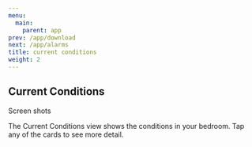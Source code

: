 ```yaml
---
menu:
  main:
    parent: app
prev: /app/download
next: /app/alarms
title: current conditions
weight: 2
---
```


## Current Conditions


Screen shots

The Current Conditions view shows the conditions in your bedroom. Tap any of the cards to see more detail.
